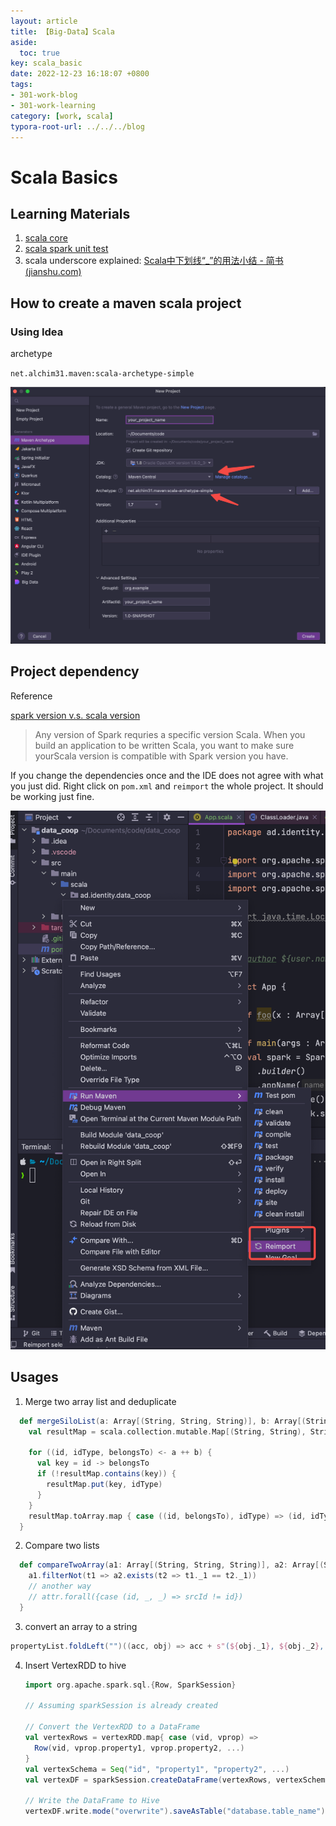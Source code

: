 ```yaml
---
layout: article
title: 【Big-Data】Scala
aside:
  toc: true
key: scala_basic
date: 2022-12-23 16:18:07 +0800
tags:
- 301-work-blog
- 301-work-learning
category: [work, scala]
typora-root-url: ../../../blog
---
```




# Scala Basics

## Learning Materials

1. [scala core](https://github.com/Baeldung/scala-tutorials/tree/master/scala-core-7)
1. [scala spark unit test](https://boringml.com/docs/platforms/spark/testing-dataframes/)
1. scala underscore explained: [Scala中下划线“_”的用法小结 - 简书 (jianshu.com)](https://www.jianshu.com/p/d271afce8c71)

## How to create a maven scala project

### Using Idea

archetype

`net.alchim31.maven:scala-archetype-simple`

![image-20221223163937001](/assets/images/image-20221223163937001.png)

##  Project dependency

Reference

[spark version v.s. scala version](https://george-jen.gitbook.io/data-science-and-apache-spark/spark-and-scala-version)

> Any version of Spark requries a specific version Scala.  When you build an application to be written Scala, you want to make sure yourScala version is compatible with Spark version you have.

If you change the dependencies once and the IDE does not agree with what you just did. Right click on `pom.xml` and `reimport` the whole project. It should be working just fine. 

![image-20221227151614767](/assets/images/image-20221227151614767.png)

## Usages

1. Merge two array list and deduplicate

```scala
  def mergeSiloList(a: Array[(String, String, String)], b: Array[(String, String, String)]): Array[(String, String, String)] = {
    val resultMap = scala.collection.mutable.Map[(String, String), String]()

    for ((id, idType, belongsTo) <- a ++ b) {
      val key = id -> belongsTo
      if (!resultMap.contains(key)) {
        resultMap.put(key, idType)
      }
    }
    resultMap.toArray.map { case ((id, belongsTo), idType) => (id, idType, belongsTo) }
  }
```

2. Compare two lists

```scala
  def compareTwoArray(a1: Array[(String, String, String)], a2: Array[(String, String, String)]): Array[(String, String, String)] = {
    a1.filterNot(t1 => a2.exists(t2 => t1._1 == t2._1))
    // another way
    // attr.forall({case (id, _, _) => srcId != id})
  }
```

3. convert an array to a string

```scala
propertyList.foldLeft("")((acc, obj) => acc + s"(${obj._1}, ${obj._2}, ${obj._3})\t"))
```

4. Insert VertexRDD to hive

   ```scala
   import org.apache.spark.sql.{Row, SparkSession}
   
   // Assuming sparkSession is already created
   
   // Convert the VertexRDD to a DataFrame
   val vertexRows = vertexRDD.map{ case (vid, vprop) =>
     Row(vid, vprop.property1, vprop.property2, ...)
   }
   val vertexSchema = Seq("id", "property1", "property2", ...)
   val vertexDF = sparkSession.createDataFrame(vertexRows, vertexSchema)
   
   // Write the DataFrame to Hive
   vertexDF.write.mode("overwrite").saveAsTable("database.table_name")
   ```

   